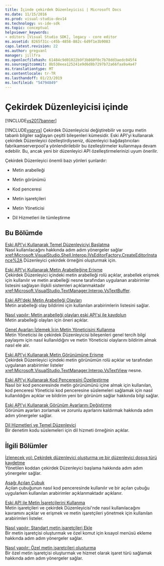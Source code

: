 ```yaml
---
title: İçinde çekirdek Düzenleyicisi | Microsoft Docs
ms.date: 11/15/2016
ms.prod: visual-studio-dev14
ms.technology: vs-ide-sdk
ms.topic: conceptual
helpviewer_keywords:
- editors [Visual Studio SDK], legacy - core editor
ms.assetid: 8265f31c-c45b-4858-882c-6d9f1e3b9083
caps.latest.revision: 22
ms.author: gregvanl
manager: jillfra
ms.openlocfilehash: 61484c9d01022b9f3b860f0c7b78dd3aedc045f4
ms.sourcegitcommit: 8b538eea125241e9d6d8b7297b72a66faa9a4a47
ms.translationtype: MT
ms.contentlocale: tr-TR
ms.lasthandoff: 01/23/2019
ms.locfileid: "54794849"
---
```

# <a name="inside-the-core-editor"></a>Çekirdek Düzenleyicisi içinde
[!INCLUDE[vs2017banner](../includes/vs2017banner.md)]

[!INCLUDE[vsprvs](../includes/vsprvs-md.md)] Çekirdek Düzenleyicisi değiştirebilir ve sorgu metin tabanlı bilgiler sağlayan çeşitli bileşenleri kümesidir. Eski API'yi kullanarak çekirdek Düzenleyici özelleştirdiyseniz, düzenleyici bağdaştırıcıları fabrikamserverpool'a yönlendirilebilir bu özelleştirmeler kullanmaya devam edebilir. Bu, ancak yeni bir düzenleyici API özelleştirmelerinizi uyum önerilir.  
  
 Çekirdek Düzenleyici önemli bazı yönleri şunlardır:  
  
-   Metin arabelleği  
  
-   Metin görünümü  
  
-   Kod penceresi  
  
-   Metin işaretçileri  
  
-   Metin Yöneticisi  
  
-   Dil Hizmetleri ile tümleştirme  
  
## <a name="in-this-section"></a>Bu Bölümde  
 [Eski API'yi Kullanarak Temel Düzenleyiciyi Başlatma](../extensibility/instantiating-the-core-editor-by-using-the-legacy-api.md)  
 Nasıl kullanılacağını hakkında adım adım yönergeler sağlar <xref:Microsoft.VisualStudio.Shell.Interop.IVsEditorFactory.CreateEditorInstance%2A> Düzenleyici çekirdek örneğini oluşturmak için.  
  
 [Eski API'yi Kullanarak Metin Arabelleğine Erişme](../extensibility/accessing-the-text-buffer-by-using-the-legacy-api.md)  
 Çekirdek Düzenleyici içindeki metin arabelleği rolü açıklar, arabellek erişmek için kullanılır ve metin arabelleği nesne tarafından uygulanan arabirimler listesini sağlayan ilişkili sistemleri açıklanmaktadır <xref:Microsoft.VisualStudio.TextManager.Interop.VsTextBuffer>.  
  
 [Eski API'deki Metin Arabelleği Olayları](../extensibility/text-buffer-events-in-the-legacy-api.md)  
 Metin arabelleği olay bildirimi için kullanılan arabirimlerin listesini sağlar.  
  
 [Nasıl yapılır: Metin arabelleği olayları eski API'si ile kaydolun](../extensibility/how-to-register-for-text-buffer-events-with-the-legacy-api.md)  
 Metin arabelleği olayları için öneri açıklar.  
  
 [Genel Ayarları İzlemek İçin Metin Yöneticisini Kullanma](../extensibility/using-the-text-manager-to-monitor-global-settings.md)  
 Metin Yöneticisi ile çekirdek Düzenleyicisi bileşenleri genel tercih bilgi paylaşımı için nasıl kullanıldığını ve metin Yöneticisi olaylarını bildirim almak nasıl ele alır.  
  
 [Eski API'yi Kullanarak Metin Görünümüne Erişme](../extensibility/accessing-thetext-view-by-using-the-legacy-api.md)  
 Çekirdek Düzenleyici içindeki metin görünümün rolü açıklar ve tarafından uygulanan arabirimler listeler <xref:Microsoft.VisualStudio.TextManager.Interop.VsTextView> nesne.  
  
 [Eski API'yi Kullanarak Kod Penceresini Özelleştirme](../extensibility/customizing-code-windows-by-using-the-legacy-api.md)  
 Nasıl bir kod penceresinde metin görünümünü içine almak için kullanılan, kod penceresi Yöneticisi kod penceresine süslemeleri sağlamak için nasıl kullanıldığını açıklar ve bildirim yeni bir görünüm sağlar hakkında bilgi sağlar.  
  
 [Eski API'yi Kullanarak Görünüm Ayarlarını Değiştirme](../extensibility/changing-view-settings-by-using-the-legacy-api.md)  
 Görünüm ayarları zorlamak ve zorunlu ayarlarını kaldırmak hakkında adım adım yönergeler sağlar.  
  
 [Dil Hizmetleri ve Temel Düzenleyici](../extensibility/language-services-and-the-core-editor.md)  
 Bir denetim kodu süslemeleri için dil hizmeti örneğinin açıklar.  
  
## <a name="related-sections"></a>İlgili Bölümler  
 [İzlenecek yol: Çekirdek düzenleyici oluşturma ve bir düzenleyici dosya türü kaydetme](../extensibility/walkthrough-creating-a-core-editor-and-registering-an-editor-file-type.md)  
 Yönetilen koddan çekirdek Düzenleyici başlama hakkında adım adım yönergeler sağlar.  
  
 [Aşağı Açılan Çubuk](../extensibility/drop-down-bar.md)  
 Açılan çubuğunun nasıl kod penceresinde kullanılır ve bir açılan çubuğu uygularken kullanılan arabirimler açıklanmaktadır açıklanır.  
  
 [Eski API ile Metin İşaretçilerini Kullanma](../extensibility/using-text-markers-with-the-legacy-api.md)  
 Metin işaretçileri ve çekirdek Düzenleyicisi'nde nasıl kullanılacağını kavramını açıklar ve erişmek ve metin işaretçileri yönetmek için kullanılan arabirimleri listeler.  
  
 [Nasıl yapılır: Standart metin işaretçileri Ekle](../extensibility/how-to-add-standard-text-markers.md)  
 Bir metin işaretçisi oluşturmak ve özel komut için kısayol menüsü ekleme hakkında adım adım yönergeler sağlar.  
  
 [Nasıl yapılır: Özel metin işaretçileri oluşturma](../extensibility/how-to-create-custom-text-markers.md)  
 Bir özel metin işaretçisi oluşturmak ve hizmet olarak işaret türü sağlamak hakkında adım adım yönergeler sağlar.
